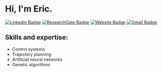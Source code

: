 # Hi, I'm Eric.

[![Linkedin Badge](https://img.shields.io/badge/-EricJKim-blue?style=flat-square&logo=Linkedin&logoColor=white&link=https://www.linkedin.com/in/eric-jihun-kim-220889213/)](https://www.linkedin.com/in/eric-jihun-kim-220889213/)
[![ResearchGate Badge](https://img.shields.io/badge/-EricJKim-00ffdd?style=flat-square&logo=ResearchGate&logoColor=white&link=https://www.researchgate.net/profile/Eric_Kim9)](https://www.researchgate.net/profile/Eric_Kim9)
[![Website Badge](https://img.shields.io/badge/-ericjhkim.com-e34f26?style=flat-square&logo=HTML5&logoColor=white&link=https://ericjhkim.com/)](https://ericjhkim.com/)
[![Gmail Badge](https://img.shields.io/badge/-ericjihkim@gmail.com-d14836?style=flat-square&logo=Gmail&logoColor=white&link=mailto:ericjhkim@gmail.com)](mailto:ericjhkim@gmail.com)

## Skills and expertise:
- Control systems
- Trajectory planning
- Artificial neural networks
- Genetic algorithms
